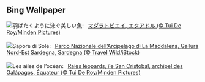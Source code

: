 ## Bing Wallpaper
![](https://www.bing.com/th?id=OHR.SpottedEagleRay_JA-JP3008170568_UHD.jpg&w=1000)羽ばたくように泳ぐ美しい魚:&nbsp;&ensp;[マダラトビエイ, エクアドル (© Tui De Roy/Minden Pictures)](https://www.bing.com/th?id=OHR.SpottedEagleRay_JA-JP3008170568_UHD.jpg)
<br><br/>
![](https://www.bing.com/th?id=OHR.LaMaddalenaSardegna_IT-IT3035454950_UHD.jpg&w=1000)Sapore di Sole:&nbsp;&ensp;[Parco Nazionale dell’Arcipelago di La Maddalena, Gallura Nord-Est Sardegna, Sardegna (© Travel Wild/iStock)](https://www.bing.com/th?id=OHR.LaMaddalenaSardegna_IT-IT3035454950_UHD.jpg)
<br><br/>
![](https://www.bing.com/th?id=OHR.SpottedEagleRay_FR-FR5066753247_UHD.jpg&w=1000)Les ailes de l’océan:&nbsp;&ensp;[Raies léopards, île San Cristóbal, archipel des Galápagos, Équateur (© Tui De Roy/Minden Pictures)](https://www.bing.com/th?id=OHR.SpottedEagleRay_FR-FR5066753247_UHD.jpg)
<br><br/>
